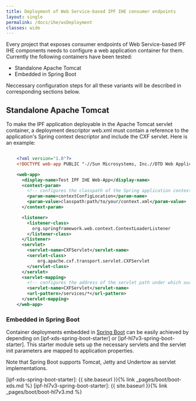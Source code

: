 ```yaml
---
title: Deployment of Web Service-based IPF IHE consumer endpoints
layout: single
permalink: /docs/ihe/wsDeployment
classes: wide
---
```


Every project that exposes consumer endpoints of Web Service-based IPF IHE components needs to configure a web application
container for them. Currently the following containers have been tested:

* Standalone Apache Tomcat
* Embedded in Spring Boot

Neccessary configuration steps for all these variants will be described in corresponding sections below.

## Standalone Apache Tomcat

To make the IPF application deployable in the Apache Tomcat servlet container, a deployment descriptor web.xml
must contain a reference to the application's Spring context descriptor and include the CXF servlet.
Here is an example:

```xml

    <?xml version="1.0"?>
    <!DOCTYPE web-app PUBLIC "-//Sun Microsystems, Inc.//DTD Web Application 3.0//EN">

    <web-app>
      <display-name>Test IPF IHE Web-App</display-name>
      <context-param>
        <!-- configures the classpath of the Spring application context -->
        <param-name>contextConfigLocation</param-name>
        <param-value>classpath:path/to/your/context.xml</param-value>
      </context-param>

      <listener>
        <listener-class>
          org.springframework.web.context.ContextLoaderListener
        </listener-class>
      </listener>
      <servlet>
        <servlet-name>CXFServlet</servlet-name>
        <servlet-class>
            org.apache.cxf.transport.servlet.CXFServlet
        </servlet-class>
      </servlet>
      <servlet-mapping>
        <!-- configures the address of the servlet path under which our web services are published -->
        <servlet-name>CXFServlet</servlet-name>
        <url-pattern>/services/*</url-pattern>
      </servlet-mapping>
    </web-app>

```


### Embedded in Spring Boot

Container deployments embedded in [Spring Boot](https://docs.spring.io/spring-boot/docs/current/reference/html/howto-embedded-servlet-containers.html)
can be easily achieved by depending on [ipf-xds-spring-boot-starter] or [ipf-hl7v3-spring-boot-starter].
This starter module sets up the necessary servlets and the servlet init parameters are mapped to application properties.

Note that Spring Boot supports Tomcat, Jetty and Undertow as servlet implementations.

 
[ipf-xds-spring-boot-starter]: {{ site.baseurl }}{% link _pages/boot/boot-xds.md %}
[ipf-hl7v3-spring-boot-starter]: {{ site.baseurl }}{% link _pages/boot/boot-hl7v3.md %}